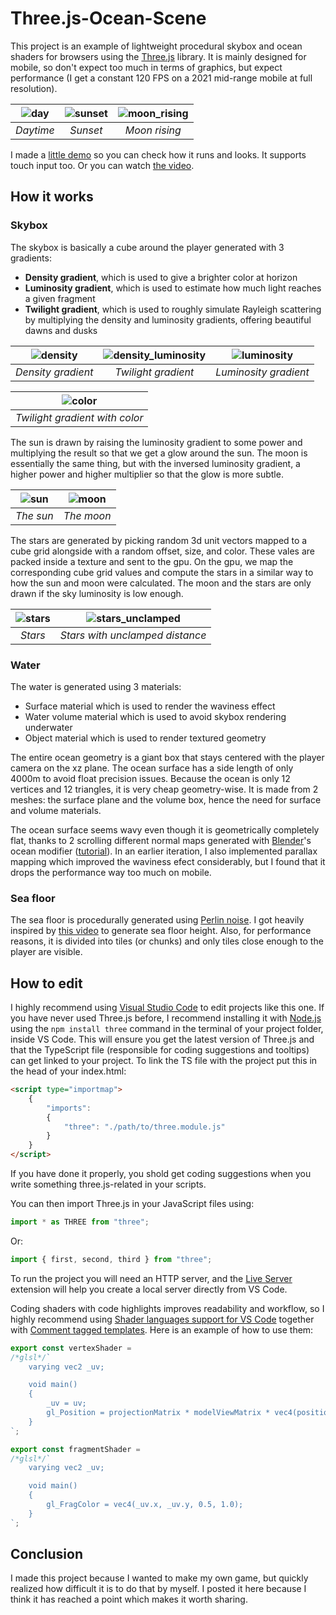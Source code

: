 # Three.js-Ocean-Scene
This project is an example of lightweight procedural skybox and ocean shaders for browsers using the [Three.js](https://threejs.org/) library. It is mainly designed for mobile, so don't expect too much in terms of graphics, but expect performance (I get a constant 120 FPS on a 2021 mid-range mobile at full resolution).

| ![day](https://github.com/Nugget8/Three.js-Ocean-Scene/assets/78450254/2b57593a-3bf1-43ac-9256-9498360999d6) | ![sunset](https://github.com/Nugget8/Three.js-Ocean-Scene/assets/78450254/59f541de-f27b-409f-b3f4-1aae6c42a4b2) | ![moon_rising](https://github.com/Nugget8/Three.js-Ocean-Scene/assets/78450254/ad458ee7-41ac-4829-9032-00137264313b) |
| :-: | :-: | :-: |
| *Daytime* | *Sunset* | *Moon rising* |

I made a [little demo]() so you can check how it runs and looks. It supports touch input too. Or you can watch [the video](https://youtu.be/xt4Nvrw1EMw).

## How it works
### Skybox
The skybox is basically a cube around the player generated with 3 gradients:
* **Density gradient**, which is used to give a brighter color at horizon
* **Luminosity gradient**, which is used to estimate how much light reaches a given fragment
* **Twilight gradient**, which is used to roughly simulate Rayleigh scattering by multiplying the density and luminosity gradients, offering beautiful dawns and dusks

| ![density](https://github.com/Nugget8/Three.js-Ocean-Scene/assets/78450254/d791e646-84b8-4460-8109-81cb0e1a8cea) | ![density_luminosity](https://github.com/Nugget8/Three.js-Ocean-Scene/assets/78450254/e68c7164-9573-4b0e-b827-70a08fde228f) | ![luminosity](https://github.com/Nugget8/Three.js-Ocean-Scene/assets/78450254/70ef1b1a-df8f-4099-b466-86e20fcf37e4) |
| :-: | :-: | :-: |
| *Density gradient* | *Twilight gradient* | *Luminosity gradient* |

| ![color](https://github.com/Nugget8/Three.js-Ocean-Scene/assets/78450254/154b7285-e671-449e-a470-a7c83e4b20fe) |
| :-: |
| *Twilight gradient with color* |

The sun is drawn by raising the luminosity gradient to some power and multiplying the result so that we get a glow around the sun. The moon is essentially the same thing, but with the inversed luminosity gradient, a higher power and higher multiplier so that the glow is more subtle.

| ![sun](https://github.com/Nugget8/Three.js-Ocean-Scene/assets/78450254/1e9b3d1c-acc3-4247-83cb-05efbaef9335) | ![moon](https://github.com/Nugget8/Three.js-Ocean-Scene/assets/78450254/7c7cd02c-9fb7-46f6-a429-5be5e90879cb) |
| :-: | :-: |
| *The sun* | *The moon* |

The stars are generated by picking random 3d unit vectors mapped to a cube grid alongside with a random offset, size, and color. These vales are packed inside a texture and sent to the gpu. On the gpu, we map the corresponding cube grid values and compute the stars in a similar way to how the sun and moon were calculated. The moon and the stars are only drawn if the sky luminosity is low enough.

| ![stars](https://github.com/Nugget8/Three.js-Ocean-Scene/assets/78450254/133efdc3-4a85-4daf-a6d6-8e939eaa3848) | ![stars_unclamped](https://github.com/Nugget8/Three.js-Ocean-Scene/assets/78450254/3f793198-025b-4243-ac3a-ecd7402a6602) |
| :-: | :-: |
| *Stars* | *Stars with unclamped distance* |

### Water
The water is generated using 3 materials:
* Surface material which is used to render the waviness effect
* Water volume material which is used to avoid skybox rendering underwater
* Object material which is used to render textured geometry

The entire ocean geometry is a giant box that stays centered with the player camera on the xz plane. The ocean surface has a side length of only 4000m to avoid float precision issues. Because the ocean is only 12 vertices and 12 triangles, it is very cheap geometry-wise. It is made from 2 meshes: the surface plane and the volume box, hence the need for surface and volume materials.

The ocean surface seems wavy even though it is geometrically completely flat, thanks to 2 scrolling different normal maps generated with [Blender](https://www.blender.org/)'s ocean modifier ([tutorial](https://www.youtube.com/watch?v=rV6TJ7YDJY8&t=140s)). In an earlier iteration, I also implemented parallax mapping which improved the waviness efect considerably, but I found that it drops the performance way too much on mobile.

### Sea floor
The sea floor is procedurally generated using [Perlin noise](https://en.wikipedia.org/wiki/Perlin_noise). I got heavily inspired by [this video](https://youtu.be/ob3VwY4JyzE?si=jIdOJFmKaLe7LBSI) to generate sea floor height. Also, for performance reasons, it is divided into tiles (or chunks) and only tiles close enough to the player are visible.

## How to edit
I highly recommend using [Visual Studio Code](https://code.visualstudio.com/) to edit projects like this one. If you have never used Three.js before, I recommend installing it with [Node.js](https://nodejs.org/en) using the `npm install three` command in the terminal of your project folder, inside VS Code. This will ensure you get the latest version of Three.js and that the TypeScript file (responsible for coding suggestions and tooltips) can get linked to your project. To link the TS file with the project put this in the head of your index.html:
```html
<script type="importmap">
    {
        "imports":
        {
            "three": "./path/to/three.module.js"
        }
    }
</script>
```
If you have done it properly, you shold get coding suggestions when you write something three.js-related in your scripts.

You can then import Three.js in your JavaScript files using:
```js 
import * as THREE from "three";
```
Or:
```js
import { first, second, third } from "three";
```

To run the project you will need an HTTP server, and the [Live Server](https://marketplace.visualstudio.com/items?itemName=ritwickdey.LiveServer) extension will help you create a local server directly from VS Code.

Coding shaders with code highlights improves readability and workflow, so I highly recommend using [
Shader languages support for VS Code](https://marketplace.visualstudio.com/items?itemName=slevesque.shader) together with [Comment tagged templates](https://marketplace.visualstudio.com/items?itemName=bierner.comment-tagged-templates). Here is an example of how to use them:
```js
export const vertexShader = 
/*glsl*/`
    varying vec2 _uv;

    void main()
    {
        _uv = uv;
        gl_Position = projectionMatrix * modelViewMatrix * vec4(position, 1.0);
    }
`;

export const fragmentShader = 
/*glsl*/`
    varying vec2 _uv;

    void main() 
    {
        gl_FragColor = vec4(_uv.x, _uv.y, 0.5, 1.0);
    }
`;
```

## Conclusion
I made this project because I wanted to make my own game, but quickly realized how difficult it is to do that by myself. I posted it here because I think it has reached a point which makes it worth sharing.
